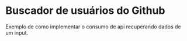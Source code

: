 # Buscador de usuários do Github

Exemplo de como implementar o consumo de api recuperando dados de um input.
